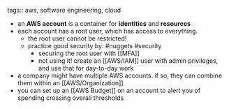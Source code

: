 tags:: aws, software engineering, cloud

- an **AWS account** is a container for **identities** and **resources**
- each account has a root user, which has access to everything.
	- the root user cannot be restricted!
	- practice good security by: #nuggets #security
		- securing the root user with [[MFA]]
		- not using it! create an [[AWS/IAM]] user with admin privileges, and use that for day-to-day work
- a company might have multiple AWS accounts. if so, they can combine them within an [[AWS/Organization]]
- you can set up an [[AWS Budget]] on an account to alert you of spending crossing overall thresholds
